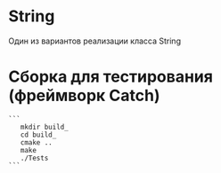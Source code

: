 # String
Один из вариантов реализации класса String

# Сборка для тестирования (фреймворк Catch)
    ```
       mkdir build_
       cd build_
       cmake ..
       make
       ./Tests
    ```

